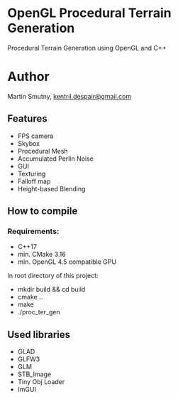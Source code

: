 # OpenGL Procedural Terrain Generation
Procedural Terrain Generation using OpenGL and C++

# Author
Martin Smutny, kentril.despair@gmail.com

## Features
* FPS camera
* Skybox
* Procedural Mesh
* Accumulated Perlin Noise
* GUI
* Texturing
* Falloff map
* Height-based Blending

## How to compile

### Requirements:
* C++17
* min. CMake 3.16
* min. OpenGL 4.5 compatible GPU

In root directory of this project:
* mkdir build && cd build
* cmake ..
* make
* ./proc_ter_gen

## Used libraries
* GLAD
* GLFW3
* GLM
* STB_Image
* Tiny Obj Loader
* ImGUI


